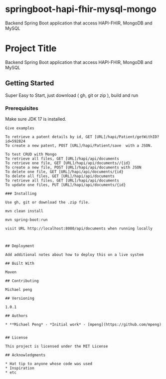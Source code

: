 # springboot-hapi-fhir-mysql-mongo
Backend Spring Boot application that access HAPI-FHIR, MongoDB and MySQL

# Project Title

Backend Spring Boot application that access HAPI-FHIR, MongoDB and MySQL

## Getting Started

Super Easy to Start, just download ( gh, git or zip ), build and run

### Prerequisites

Make sure JDK 17 is installed.

```
Give examples

To retrieve a patent details by id, GET [URL]/hapi/Patient/getWithID?id=592824
To create a new patent, POST [URL]/hapi/Patient/save  with a JSON.

To test CRUD with Mongo
To retrieve all files, GET [URL]/hapi/api/documents
To retrieve one file, GET [URL]/hapi/api/documents//{id}
To create a new file, POST [URL]/hapi/api/documents with JSON
To delete one file, GET [URL]/hapi/api/documents/{id}
To delete all files, GET [URL]/hapi/api/documents
To retrieve all files, GET [URL]/hapi/api/documents
To update one files, PUT [URL]/hapi/api/documents/{id}

### Installing

Use gh, git or download the .zip file.

mvn clean install

mvn spring-boot:run

visit URL http://localhost:8080/api/documents when running locally



## Deployment

Add additional notes about how to deploy this on a live system

## Built With

Maven

## Contributing

Michael peng

## Versioning

1.0.1

## Authors

* **Michael Peng* - *Initial work* - [mpeng](https://github.com/mpeng)


## License

This project is licensed under the MIT License 

## Acknowledgments

* Hat tip to anyone whose code was used
* Inspiration
* etc

